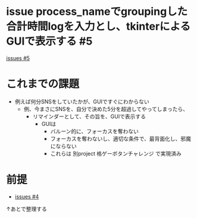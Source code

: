 # issue process_nameでgroupingした合計時間logを入力とし、tkinterによるGUIで表示する #5
[issues #5](https://github.com/cat2151/cat-active-window-logger/issues/5)

# これまでの課題
- 例えば何分SNSをしていたかが、GUIですぐにわからない
    - 例、今まさにSNSを、自分で決めた5分を超過してやってしまったら、
        - リマインダーとして、その旨を、GUIで表示する
            - GUIは
                - バルーン的に、フォーカスを奪わない
                - フォーカスを奪わないし、適切な条件で、最背面化し、邪魔にならない
                - これらは 別project 格ゲーボタンチャレンジ で実現済み

# 前提
- [issues #4](https://github.com/cat2151/cat-active-window-logger/issues/4)


↑あとで整理する
